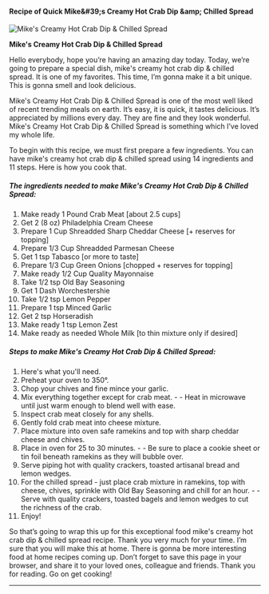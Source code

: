             

#### Recipe of Quick Mike&amp;#39;s Creamy Hot Crab Dip &amp;amp; Chilled Spread

![Mike's Creamy Hot Crab Dip &amp; Chilled Spread](https://img-global.cpcdn.com/recipes/0b59fbdce028f0ef/751x532cq70/mikes-creamy-hot-crab-dip-chilled-spread-recipe-main-photo.jpg)

**Mike's Creamy Hot Crab Dip &amp; Chilled Spread**

Hello everybody, hope you’re having an amazing day today. Today, we’re going to prepare a special dish, mike's creamy hot crab dip & chilled spread. It is one of my favorites. This time, I’m gonna make it a bit unique. This is gonna smell and look delicious.

Mike's Creamy Hot Crab Dip & Chilled Spread is one of the most well liked of recent trending meals on earth. It’s easy, it is quick, it tastes delicious. It’s appreciated by millions every day. They are fine and they look wonderful. Mike's Creamy Hot Crab Dip & Chilled Spread is something which I’ve loved my whole life.

To begin with this recipe, we must first prepare a few ingredients. You can have mike's creamy hot crab dip & chilled spread using 14 ingredients and 11 steps. Here is how you cook that.

##### The ingredients needed to make Mike's Creamy Hot Crab Dip & Chilled Spread:

1.  Make ready 1 Pound Crab Meat \[about 2.5 cups\]
2.  Get 2 (8 oz) Philadelphia Cream Cheese
3.  Prepare 1 Cup Shreadded Sharp Cheddar Cheese \[+ reserves for topping\]
4.  Prepare 1/3 Cup Shreadded Parmesan Cheese
5.  Get 1 tsp Tabasco \[or more to taste\]
6.  Prepare 1/3 Cup Green Onions \[chopped + reserves for topping\]
7.  Make ready 1/2 Cup Quality Mayonnaise
8.  Take 1/2 tsp Old Bay Seasoning
9.  Get 1 Dash Worchestershie
10.  Take 1/2 tsp Lemon Pepper
11.  Prepare 1 tsp Minced Garlic
12.  Get 2 tsp Horseradish
13.  Make ready 1 tsp Lemon Zest
14.  Make ready as needed Whole Milk \[to thin mixture only if desired\]

##### Steps to make Mike's Creamy Hot Crab Dip & Chilled Spread:

1.  Here's what you'll need.
2.  Preheat your oven to 350°.
3.  Chop your chives and fine mince your garlic.
4.  Mix everything together except for crab meat. - - Heat in microwave until just warm enough to blend well with ease.
5.  Inspect crab meat closely for any shells.
6.  Gently fold crab meat into cheese mixture.
7.  Place mixture into oven safe ramekins and top with sharp cheddar cheese and chives.
8.  Place in oven for 25 to 30 minutes. - - Be sure to place a cookie sheet or tin foil beneath ramekins as they will bubble over.
9.  Serve piping hot with quality crackers, toasted artisanal bread and lemon wedges.
10.  For the chilled spread - just place crab mixture in ramekins, top with cheese, chives, sprinkle with Old Bay Seasoning and chill for an hour. - - Serve with quality crackers, toasted bagels and lemon wedges to cut the richness of the crab.
11.  Enjoy!

So that’s going to wrap this up for this exceptional food mike's creamy hot crab dip & chilled spread recipe. Thank you very much for your time. I’m sure that you will make this at home. There is gonna be more interesting food at home recipes coming up. Don’t forget to save this page in your browser, and share it to your loved ones, colleague and friends. Thank you for reading. Go on get cooking!

* * *